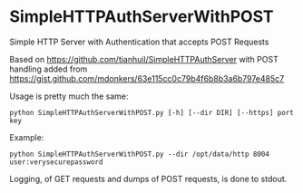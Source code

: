 # SimpleHTTPAuthServerWithPOST
Simple HTTP Server with Authentication that accepts POST Requests

Based on https://github.com/tianhuil/SimpleHTTPAuthServer with POST handling added from https://gist.github.com/mdonkers/63e115cc0c79b4f6b8b3a6b797e485c7

Usage is pretty much the same:
```
python SimpleHTTPAuthServerWithPOST.py [-h] [--dir DIR] [--https] port key
```

Example:
```
python SimpleHTTPAuthServerWithPOST.py --dir /opt/data/http 8004 user:verysecurepassword
```

Logging, of GET requests and dumps of POST requests, is done to stdout.
